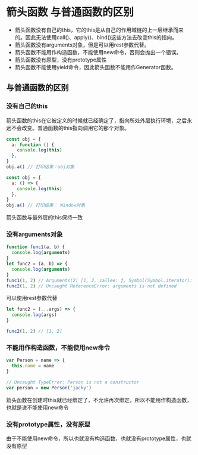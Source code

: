 # 箭头函数 与普通函数的区别

- 箭头函数没有自己的this，它的this是从自己的作用域链的上一层继承而来的。因此无法使用call()、apply()、bind()这些方法去改变this的指向。
- 箭头函数没有arguments对象，但是可以用rest参数代替。
- 箭头函数不能用作构造函数，不能使用new命令，否则会抛出一个错误。
- 箭头函数没有原型，没有prototype属性
- 箭头函数不能使用yield命令，因此箭头函数不能用作Generator函数。

## 与普通函数的区别

### 没有自己的this

箭头函数的this在它被定义的时候就已经确定了，指向所处外层执行环境，之后永远不会改变。普通函数的this指向调用它的那个对象。

```js
const obj = {
  a: function () {
    console.log(this)
  },
}
obj.a() // 打印结果：obj对象

const obj = {
  a: () => {
    console.log(this)
  },
}
obj.a() // 打印结果： Window对象
```

箭头函数与最外层的this保持一致

### 没有arguments对象

```js
function func1(a, b) {
  console.log(arguments)
}
let func2 = (a, b) => {
  console.log(arguments)
}
func1(1, 2) // Arguments(2) [1, 2, callee: ƒ, Symbol(Symbol.iterator): ƒ]
func2(1, 2) // Uncaught ReferenceError: arguments is not defined
```

可以使用rest参数代替

```js
let func2 = (...args) => {
  console.log(args)
}

func2(1, 2) // [1, 2]
```

### 不能用作构造函数，不能使用new命令

```js
var Person = name => {
  this.name = name
}

// Uncaught TypeError: Person is not a constructor
var person = new Person('jacky')
```

箭头函数在创建时this就已经绑定了，不允许再次绑定，所以不能用作构造函数，也就是说不能使用new命令

### 没有prototype属性，没有原型

由于不能使用new命令，所以也就没有构造函数，也就没有prototype属性，也就没有原型

### 

